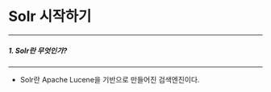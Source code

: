 # Solr 시작하기  

---
##### 1. Solr란 무엇인가?  
---
+ Solr란 Apache Lucene을 기반으로 만들어진 검색엔진이다. 
<!--stackedit_data:
eyJoaXN0b3J5IjpbLTE2NTI2Njc0NjAsMTk2NjU3MzIyMF19
-->